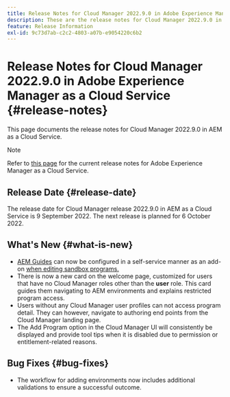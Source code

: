 ```yaml
---
title: Release Notes for Cloud Manager 2022.9.0 in Adobe Experience Manager as a Cloud Service
description: These are the release notes for Cloud Manager 2022.9.0 in AEM as a Cloud Service.
feature: Release Information
exl-id: 9c73d7ab-c2c2-4803-a07b-e9054220c6b2
---
```


# Release Notes for Cloud Manager 2022.9.0 in Adobe Experience Manager as a Cloud Service {#release-notes}

This page documents the release notes for Cloud Manager 2022.9.0 in AEM as a Cloud Service.

>[!NOTE]
>
>Refer to [this page](/help/release-notes/release-notes-cloud/release-notes-current.md) for the current release notes for Adobe Experience Manager as a Cloud Service.

## Release Date {#release-date}

The release date for Cloud Manager release 2022.9.0 in AEM as a Cloud Service is 9 September 2022. The next release is planned for 6 October 2022.

## What's New {#what-is-new}

* [AEM Guides](https://experienceleague.adobe.com/docs/experience-manager-guides-learn/tutorials/overview.html) can now be configured in a self-service manner as an add-on [when editing sandbox programs.](/help/implementing/cloud-manager/getting-access-to-aem-in-cloud/editing-programs.md)
* There is now a new card on the welcome page, customized for users that have no Cloud Manager roles other than the **user** role. This card guides them navigating to AEM environments and explains restricted program access.
* Users without any Cloud Manager user profiles can not access program detail. They can however, navigate to authoring end points from the Cloud Manager landing page.
* The Add Program option in the Cloud Manager UI will consistently be displayed and provide tool tips when it is disabled due to permission or entitlement-related reasons.

## Bug Fixes {#bug-fixes}

* The workflow for adding environments now includes additional validations to ensure a successful outcome.
